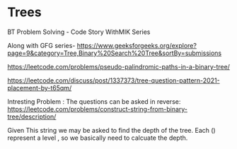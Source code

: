 # Trees
BT Problem Solving - Code Story WithMIK Series

Along with GFG series- https://www.geeksforgeeks.org/explore?page=9&category=Tree,Binary%20Search%20Tree&sortBy=submissions



https://leetcode.com/problems/pseudo-palindromic-paths-in-a-binary-tree/

https://leetcode.com/discuss/post/1337373/tree-question-pattern-2021-placement-by-t65qm/


Intresting Problem : The questions can be asked in reverse:
https://leetcode.com/problems/construct-string-from-binary-tree/description/

Given This string we may be asked to find the depth of the tree.
Each () represent a level , so we basically need to calcuate the depth.
